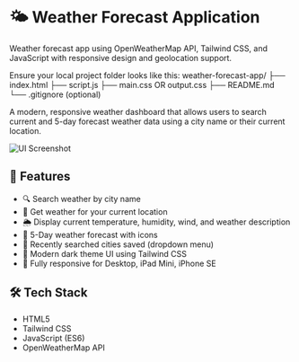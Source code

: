 # 🌤️ Weather Forecast Application
Weather forecast app using OpenWeatherMap API, Tailwind CSS, and JavaScript with responsive design and geolocation support.

Ensure your local project folder looks like this:
weather-forecast-app/
├── index.html
├── script.js
├── main.css OR output.css
├── README.md
└── .gitignore (optional)


A modern, responsive weather dashboard that allows users to search current and 5-day forecast weather data using a city name or their current location.

![UI Screenshot](screenshot.jpg) <!-- Replace or remove this line if no screenshot -->

## 📌 Features

- 🔍 Search weather by city name
- 📍 Get weather for your current location
- 🌦️ Display current temperature, humidity, wind, and weather description
- 📅 5-Day weather forecast with icons
- 💾 Recently searched cities saved (dropdown menu)
- 🎨 Modern dark theme UI using Tailwind CSS
- 📱 Fully responsive for Desktop, iPad Mini, iPhone SE

## 🛠️ Tech Stack

- HTML5
- Tailwind CSS
- JavaScript (ES6)
- OpenWeatherMap API
